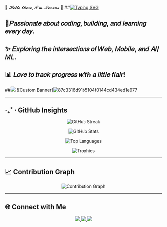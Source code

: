 🎐 𝓗𝓮𝓵𝓵𝓸 𝓽𝓱𝓮𝓻𝓮, 𝓘'𝓶 𝓝𝓮𝔁𝔁𝓾𝓼 🌸 
##[![Typing SVG](https://readme-typing-svg.herokuapp.com?font=Poppins&weight=800&pause=1000&color=4DC3F7&width=435&lines=%F0%9F%8C%B8+Crafting+code+like+cherry+blossoms+in+the+spring+%F0%9F%8C%B8;%E2%9C%A8+nexxus314+%7C+Turning+ideas+into+elegant+solutions+%E2%9C%A8;%F0%9F%8C%B8+nexxus314+%7C+Embracing+growth%2C+one+commit+at+a+time+%F0%9F%8C%B8)](https://git.io/typing-svg)
## 🎎𝑃𝑎𝑠𝑠𝑖𝑜𝑛𝑎𝑡𝑒 𝑎𝑏𝑜𝑢𝑡 𝑐𝑜𝑑𝑖𝑛𝑔, 𝑏𝑢𝑖𝑙𝑑𝑖𝑛𝑔, 𝑎𝑛𝑑 𝑙𝑒𝑎𝑟𝑛𝑖𝑛𝑔 𝑒𝑣𝑒𝑟𝑦 𝑑𝑎𝑦.
## ✨ 𝐸𝑥𝑝𝑙𝑜𝑟𝑖𝑛𝑔 𝑡ℎ𝑒 𝑖𝑛𝑡𝑒𝑟𝑠𝑒𝑐𝑡𝑖𝑜𝑛𝑠 𝑜𝑓 **𝑊𝑒𝑏, 𝑀𝑜𝑏𝑖𝑙𝑒, 𝑎𝑛𝑑 𝐴𝐼/𝑀𝐿**.
## 📊 𝐿𝑜𝑣𝑒 𝑡𝑜 𝑡𝑟𝑎𝑐𝑘 𝑝𝑟𝑜𝑔𝑟𝑒𝑠𝑠 𝑤𝑖𝑡ℎ 𝑎 𝑙𝑖𝑡𝑡𝑙𝑒 𝑓𝑙𝑎𝑖𝑟!  
##<img src="https://readme-typing-svg.herokuapp.com?font=Fira+Code&size=24&color=36BCF7&center=true&vCenter=true&width=500&lines=Hey+there!;I+am+Adhithyan+S.;Welcome+to+my+GitHub" />
![Custom Banner]![87c3316d91b5104f0144cd434ed1e977](https://github.com/user-attachments/assets/34ec20cf-6267-40dc-9025-7786a527a0c0)



---

##  ‧₊˚ ⋅ GitHub Insights  

<!-- Streak Stats -->
<p align="center">
  <img src="https://streak-stats.demolab.com?user=nexxus314&theme=radical&hide_border=true" alt="GitHub Streak"/>
</p>

<!-- GitHub Stats -->
<p align="center">
  <img src="https://github-readme-stats.vercel.app/api?username=nexxus314&show_icons=true&theme=radical&hide_border=true" alt="GitHub Stats"/>
</p>

<!-- Top Languages -->
<p align="center">
  <img src="https://github-readme-stats.vercel.app/api/top-langs/?username=nexxus314&layout=compact&theme=radical&hide_border=true" alt="Top Languages"/>
</p>

<!-- Trophies -->
<p align="center">
  <img src="https://github-profile-trophy.vercel.app/?username=nexxus314&theme=radical&no-frame=true&no-bg=true&margin-w=5" alt="Trophies"/>
</p>

---

## 📈 Contribution Graph  

<p align="center">
  <img src="https://github-readme-activity-graph.vercel.app/graph?username=nexxus314&theme=redical&hide_border=true" alt="Contribution Graph"/>
</p>

---

## 🌐 Connect with Me  

<p align="center">
<a href="https://github.com/nexxus314">
  <img src="https://img.shields.io/badge/GitHub-181717?style=for-the-badge&logo=github" />
</a>
<a href="https://www.linkedin.com/in/YOUR-LINK">
  <img src="https://img.shields.io/badge/LinkedIn-0A66C2?style=for-the-badge&logo=linkedin" />
</a>
<a href="mailto:YOUR-EMAIL">
  <img src="https://img.shields.io/badge/Email-D14836?style=for-the-badge&logo=gmail&logoColor=white" />
</a>
</p>
